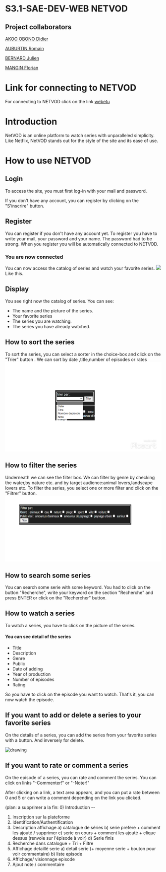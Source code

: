 # S3.1-SAE-DEV-WEB NETVOD
## Project collaborators
[AKOO OBONO Didier](https://github.com/DIDIer5454) 

[AUBURTIN Romain](https://github.com/Romain0A)

[BERNARD Julien](https://github.com/julienBernard3)

[MANGIN Florian](https://github.com/Flotss)

# Link for connecting to NETVOD
For connecting to NETVOD click on the link [webetu](https://webetu.iutnc.univ-lorraine.fr/www/mangin215u/Deuxi%c3%a8me%20ann%c3%a9e/S3.1-SAE-DEV-WEB/)


# Introduction
NetVOD is an online platform to watch series with unparalleled simplicity. 
Like Netflix, NetVOD stands out for the style of the site and its ease of use.

# How to use NETVOD
## Login
To access the site, you must first log-in with your mail and password. 

If you don't have any account, you can register by clicking on the "S'inscrire" button.

## Register
You can register if you don't have any account yet. 
To register you have to write your mail, your password and your name.
The password had to be strong.
When you register you will be automatically connected to NETVOD.

### You are now connected
You can now access the catalog of series and watch your favorite series.
![](https://i.imgur.com/z1wF1vC.png)
Like this.

## Display
You see right now the catalog of series.
You can see:
- The name and the picture of the series.
- Your favorite series
- The series you are watching.
- The series you have already watched.

## How to sort the series
To sort the series, you can select a sorter in 
the choice-box and click on the "Trier" button .
We can sort by date ,title,number of episodes or rates
<img src="TrieImgur.png">

## How to filter the series
Underneath we can see the filter box.
We can filter by genre by checking the water,by nature etc. 
and by target audience:animal lovers,landscape lovers etc.
To filter the series, you select 
one or more filter and click on the "Filtrer" button.
<img src="filtre.png">

## How to search some series
You can search some serie with some keyword. 
You had to click on the button "Recherche",
write your keyword on the section "Recherche"
and press ENTER or click on the "Rechercher" button.


## How to watch a series
To watch a series, you have to click on the picture of the series.

#### You can see detail of the series
- Title
- Description
- Genre
- Public
- Date of adding
- Year of production
- Number of episodes
- Rating

So you have to click on the episode you want to watch.
That's it, you can now watch the episode.

#### 

## If you want to add or delete a series to your favorite series
On the details of a series, you can add the series from your favorite series with a button.
And inversely for delete.

<img src="https://i.imgur.com/xA5YqiH.png" alt="drawing" width="250"/>

## If you want to rate or comment a series
On the episode of a series, you can rate and comment the series.
You can click on links "-Commenter!" or "-Noter!"

After clicking on a link, a text area appears, and 
you can put a rate between 0 and 5 or can write a comment 
depending on the link you clicked.








(plan: a supprimer a la fin:
0) Introduction --
1) Inscription sur la plateforme
2) Identification/Authentification
3) Description affichage
a) catalogue de séries
b) serie prefere + comment les ajouté / supprimer
c) serie en cours + comment les ajouté + clique dessus (renvoie sur l'épisode à voir)
d) Serie finis
4) Recherche dans catalogue + Tri + Filtre
5) Affichage detaillé serie
a) detail serie (+ moyenne serie + bouton pour voir commentaire)
b) liste episode
6) Affichage/ visionnage episode
7) Ajout note / commentaire